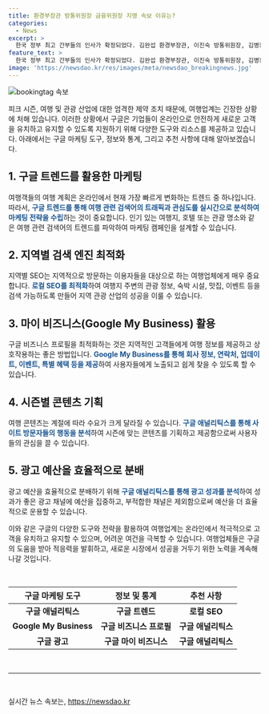 ```yaml
---
title: 환경부장관 방통위원장 금융위원장 지명 속보 이유는?
categories:
  - News
excerpt: >
  한국 정부 최고 간부들의 인사가 확정되었다. 김완섭 환경부장관, 이진숙 방통위원장, 김병환 금융위원장이 지명되었다. 그들의 행보에 이목이 집중되는 가운데, CBS노컷뉴스는 시청자들의 제보를 기다린다. 미담과 사건, 부정부패 등 다양한 이야기를 jebo@cbs.co.kr 또는 @노컷뉴스 카카오톡 채널을 통해 알려주길 바란다.
feature_text: >
  한국 정부 최고 간부들의 인사가 확정되었다. 김완섭 환경부장관, 이진숙 방통위원장, 김병환 금융위원장이 지명되었다. 그들의 행보에 이목이 집중되는 가운데, CBS노컷뉴스는 시청자들의 제보를 기다린다. 미담과 사건, 부정부패 등 다양한 이야기를 jebo@cbs.co.kr 또는 @노컷뉴스 카카오톡 채널을 통해 알려주길 바란다.
image: 'https://newsdao.kr/res/images/meta/newsdao_breakingnews.jpg'
---
```


<p><img src="https://newsdao.kr/res/images/meta/newsdao_breakingnews.jpg" alt="bookingtag 속보" /></p>

<p>피크 시즌, 여행 및 관광 산업에 대한 엄격한 제약 조치 때문에, 여행업계는 긴장한 상황에 처해 있습니다. 이러한 상황에서 구글은 기업들이 온라인으로 안전하게 새로운 고객을 유치하고 유지할 수 있도록 지원하기 위해 다양한 도구와 리소스를 제공하고 있습니다. 아래에서는 구글 마케팅 도구, 정보와 통계, 그리고 추천 사항에 대해 알아보겠습니다. </p>

<h2 data-ke-size="size26">1. 구글 트렌드를 활용한 마케팅</h2>

<p data-ke-size="size16">여행객들의 여행 계획은 온라인에서 현재 가장 빠르게 변화하는 트렌드 중 하나입니다. 따라서, <b><span style="color: #1a5490;">구글 트렌드를 통해 여행 관련 검색어의 트래픽과 관심도를 실시간으로 분석하여 마케팅 전략을 수립</span></b>하는 것이 중요합니다. 인기 있는 여행지, 호텔 또는 관광 명소와 같은 여행 관련 검색어의 트렌드를 파악하여 마케팅 캠페인을 설계할 수 있습니다. </p>

<h2 data-ke-size="size26">2. 지역별 검색 엔진 최적화</h2>

<p data-ke-size="size16">지역별 SEO는 지역적으로 방문하는 이용자들을 대상으로 하는 여행업체에게 매우 중요합니다. <b><span style="color: #1a5490;">로컬 SEO를 최적화</span></b>하여 여행지 주변의 관광 정보, 숙박 시설, 맛집, 이벤트 등을 검색 가능하도록 만들어 지역 관광 산업의 성공을 이룰 수 있습니다. </p>

<h2 data-ke-size="size26">3. 마이 비즈니스(Google My Business) 활용</h2>

<p data-ke-size="size16">구글 비즈니스 프로필을 최적화하는 것은 지역적인 고객들에게 여행 정보를 제공하고 상호작용하는 좋은 방법입니다. <b><span style="color: #1a5490;">Google My Business를 통해 회사 정보, 연락처, 업데이트, 이벤트, 특별 혜택 등을 제공</span></b>하여 사용자들에게 노출되고 쉽게 찾을 수 있도록 할 수 있습니다. </p>

<h2 data-ke-size="size26">4. 시즌별 콘텐츠 기획</h2>

<p data-ke-size="size16">여행 콘텐츠는 계절에 따라 수요가 크게 달라질 수 있습니다. <b><span style="color: #1a5490;">구글 애널리틱스를 통해 사이트 방문자들의 행동을 분석</span></b>하여 시즌에 맞는 콘텐츠를 기획하고 제공함으로써 사용자들의 관심을 끌 수 있습니다. </p>

<h2 data-ke-size="size26">5. 광고 예산을 효율적으로 분배</h2>

<p data-ke-size="size16">광고 예산을 효율적으로 분배하기 위해 <b><span style="color: #1a5490;">구글 애널리틱스를 통해 광고 성과를 분석</span></b>하여 성과가 좋은 광고 채널에 예산을 집중하고, 부적합한 채널은 제외함으로써 예산을 더 효율적으로 운용할 수 있습니다. </p>

<p>이와 같은 구글의 다양한 도구와 전략을 활용하여 여행업계는 온라인에서 적극적으로 고객을 유치하고 유지할 수 있으며, 어려운 여건을 극복할 수 있습니다. 여행업체들은 구글의 도움을 받아 적응력을 발휘하고, 새로운 시장에서 성공을 거두기 위한 노력을 계속해 나갈 것입니다. </p>

<p data-ke-size="size16">&nbsp;</p>

<table>
    <thead>
        <tr>
            <th style="text-align: center;">구글 마케팅 도구</th>
            <th style="text-align: center;">정보 및 통계</th>
            <th style="text-align: center;">추천 사항</th>
        </tr>
    </thead>
    <tbody>
        <tr>
            <td style="text-align: center; height: 17px;"><b>구글 애널리틱스</b></td>
            <td style="text-align: center; height: 17px;"><b>구글 트렌드</b></td>
            <td style="text-align: center; height: 17px;"><b>로컬 SEO</b></td>
        </tr>
        <tr>
            <td style="text-align: center; height: 17px;"><b>Google My Business</b></td>
            <td style="text-align: center; height: 17px;"><b>구글 비즈니스 프로필</b></td>
            <td style="text-align: center; height: 17px;"><b>구글 애널리틱스</b></td>
        </tr>
        <tr>
            <td style="text-align: center; height: 17px;"><b>구글 광고</b></td>
            <td style="text-align: center; height: 17px;"><b>구글 마이 비즈니스</b></td>
            <td style="text-align: center; height: 17px;"><b>구글 애널리틱스</b></td>
        </tr>
    </tbody>
</table>

<p data-ke-size="size16">&nbsp;</p>

<hr>

<p data-ke-size="size16">&nbsp;</p>
실시간 뉴스 속보는, <a href="https://newsdao.kr" rel="dofollow">https://newsdao.kr</a>


